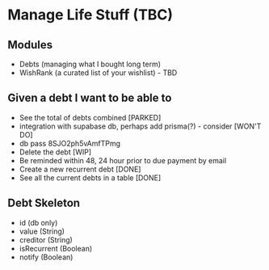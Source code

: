 # Manage Life Stuff (TBC)

## Modules

- Debts (managing what I bought long term)
- WishRank (a curated list of your wishlist) - TBD

## Given a debt I want to be able to

- See the total of debts combined [PARKED]
- integration with supabase db, perhaps add prisma(?) - consider [WON'T DO]
- db pass 8SJO2ph5vAmfTPmg
- Delete the debt [WIP]
- Be reminded within 48, 24 hour prior to due payment by email
- Create a new recurrent debt [DONE]
- See all the current debts in a table [DONE]

## Debt Skeleton

- id (db only)
- value (String)
- creditor (String)
- isRecurrent (Boolean)
- notify (Boolean)
